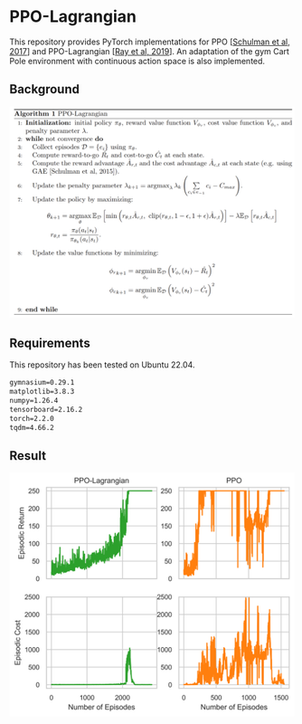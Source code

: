 # PPO-Lagrangian
This repository provides PyTorch implementations for PPO \[[Schulman et al, 2017](https://arxiv.org/abs/1707.06347)\] and PPO-Lagrangian \[[Ray et al, 2019](https://arxiv.org/abs/2112.10593)\]. An adaptation of the gym Cart Pole environment with continuous action space is also implemented.

## Background

![Pseudocode](files/pseudocode.png)

## Requirements
This repository has been tested on Ubuntu 22.04.
```
gymnasium=0.29.1
matplotlib=3.8.3
numpy=1.26.4
tensorboard=2.16.2
torch=2.2.0
tqdm=4.66.2
```

## Result
![Comparison](files/comp.png)
